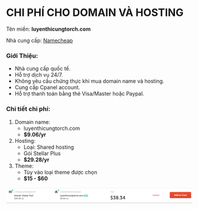 # CHI PHÍ CHO DOMAIN VÀ HOSTING
Tên miền: **luyenthicungtorch.com**

Nhà cung cấp: [Namecheap](https://www.namecheap.com/)
### Giới Thiệu:
* Nhà cung cấp quốc tế. 
* Hỗ trợ dịch vụ 24/7.
* Không yêu cầu chứng thực khi mua domain name và hosting.
* Cung cấp Cpanel account.
* Hỗ trợ thanh toán bằng thẻ Visa/Master hoặc Paypal.
### Chi tiết chi phí:
1.	Domain name:
    * luyenthicungtorch.com
    * **$9.06/yr**
2.	Hosting:
    * Loại: Shared hosting
    * Gói Stellar Plus
    * **$29.28/yr**
3. Theme:
    * Tùy vào loại theme được chọn
    * **$15 - $60**
    
![cost1](Images/Cost.PNG)
